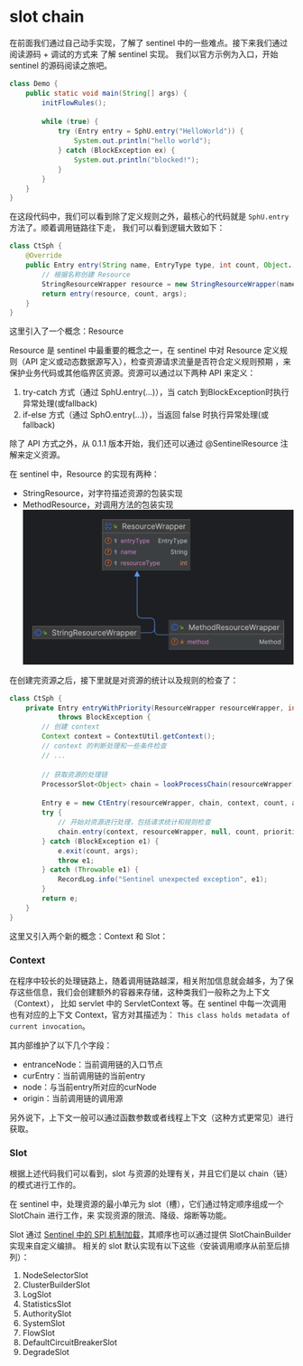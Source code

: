 # slot chain

在前面我们通过自己动手实现，了解了 sentinel 中的一些难点。接下来我们通过阅读源码 + 调试的方式来
了解 sentinel 实现。 我们以官方示例为入口，开始 sentinel 的源码阅读之旅吧。

```java
class Demo {
    public static void main(String[] args) {
        initFlowRules();

        while (true) {
            try (Entry entry = SphU.entry("HelloWorld")) {
                System.out.println("hello world");
            } catch (BlockException ex) {
                System.out.println("blocked!");
            }
        }
    }
}
```

在这段代码中，我们可以看到除了定义规则之外，最核心的代码就是 `SphU.entry` 方法了。顺着调用链路往下走，
我们可以看到逻辑大致如下：

```java
class CtSph {
    @Override
    public Entry entry(String name, EntryType type, int count, Object... args) throws BlockException {
        // 根据名称创建 Resource
        StringResourceWrapper resource = new StringResourceWrapper(name, type);
        return entry(resource, count, args);
    }
}
```
这里引入了一个概念：Resource

Resource 是 sentinel 中最重要的概念之一，在 sentinel 中对 Resource 定义规则（API 定义或动态数据源写入），检查资源请求流量是否符合定义规则预期
，来保护业务代码或其他临界区资源。资源可以通过以下两种 API 来定义：
1. try-catch 方式（通过 SphU.entry(...)），当 catch 到BlockException时执行异常处理(或fallback)
2. if-else 方式（通过 SphO.entry(...)），当返回 false 时执行异常处理(或fallback)

除了 API 方式之外，从 0.1.1 版本开始，我们还可以通过 @SentinelResource 注解来定义资源。

在 sentinel 中，Resource 的实现有两种：
- StringResource，对字符描述资源的包装实现
- MethodResource，对调用方法的包装实现
  ![](./images/resource-uml.png)

在创建完资源之后，接下里就是对资源的统计以及规则的检查了：

```java
class CtSph {
    private Entry entryWithPriority(ResourceWrapper resourceWrapper, int count, boolean prioritized, Object... args)
            throws BlockException {
        // 创建 context
        Context context = ContextUtil.getContext();
        // context 的判断处理和一些条件检查
        // ...

        // 获取资源的处理链
        ProcessorSlot<Object> chain = lookProcessChain(resourceWrapper);

        Entry e = new CtEntry(resourceWrapper, chain, context, count, args);
        try {
            // 开始对资源进行处理，包括请求统计和规则检查
            chain.entry(context, resourceWrapper, null, count, prioritized, args);
        } catch (BlockException e1) {
            e.exit(count, args);
            throw e1;
        } catch (Throwable e1) {
            RecordLog.info("Sentinel unexpected exception", e1);
        }
        return e;
    }
}
```

这里又引入两个新的概念：Context 和 Slot：

### Context
在程序中较长的处理链路上，随着调用链路越深，相关附加信息就会越多，为了保存这些信息，我们会创建额外的容器来存储，这种类我们一般称之为上下文（Context），
比如 servlet 中的 ServletContext 等。在 sentinel 中每一次调用也有对应的上下文 Context，官方对其描述为：
`This class holds metadata of current invocation`。

其内部维护了以下几个字段：
- entranceNode：当前调用链的入口节点
- curEntry：当前调用链的当前entry
- node：与当前entry所对应的curNode
- origin：当前调用链的调用源

另外说下，上下文一般可以通过函数参数或者线程上下文（这种方式更常见）进行获取。


### Slot
根据上述代码我们可以看到，slot 与资源的处理有关，并且它们是以 chain（链）的模式进行工作的。

在 sentinel 中，处理资源的最小单元为 slot（槽），它们通过特定顺序组成一个 SlotChain 进行工作，来
实现资源的限流、降级、熔断等功能。

Slot 通过 [Sentinel 中的 SPI 机制加载]()，其顺序也可以通过提供 SlotChainBuilder 实现来自定义编排。
相关的 slot 默认实现有以下这些（安装调用顺序从前至后排列）：
1. NodeSelectorSlot
2. ClusterBuilderSlot
3. LogSlot
4. StatisticsSlot
5. AuthoritySlot
6. SystemSlot
7. FlowSlot
8. DefaultCircuitBreakerSlot
9. DegradeSlot

